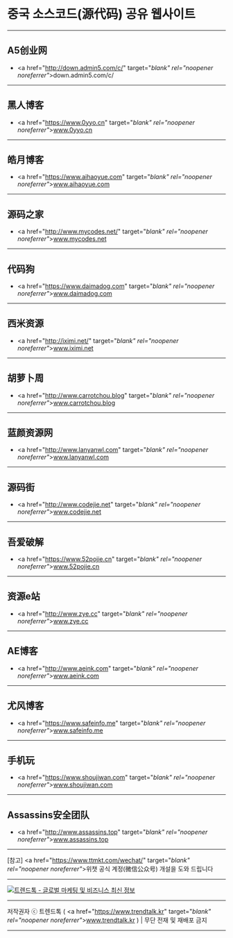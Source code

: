 # 중국 소스코드(源代码) 공유 웹사이트

***
## A5创业网

- <a href="http://down.admin5.com/c/" target="_blank" rel="noopener noreferrer"_>down.admin5.com/c/</a>

***
## 黑人博客

- <a href="https://www.0yyo.cn" target="_blank" rel="noopener noreferrer"_>www.0yyo.cn</a>

***
## 皓月博客

- <a href="https://www.aihaoyue.com" target="_blank" rel="noopener noreferrer"_>www.aihaoyue.com</a>

***
## 源码之家

- <a href="http://www.mycodes.net/" target="_blank" rel="noopener noreferrer"_>www.mycodes.net</a>

***
## 代码狗

- <a href="https://www.daimadog.com" target="_blank" rel="noopener noreferrer"_>www.daimadog.com</a>

***
## 西米资源

- <a href="http://iximi.net/" target="_blank" rel="noopener noreferrer"_>www.iximi.net</a>

***
## 胡萝卜周

- <a href="http://www.carrotchou.blog" target="_blank" rel="noopener noreferrer"_>www.carrotchou.blog</a>

***
## 蓝颜资源网

- <a href="http://www.lanyanwl.com" target="_blank" rel="noopener noreferrer"_>www.lanyanwl.com</a>

***
## 源码街

- <a href="http://www.codejie.net" target="_blank" rel="noopener noreferrer"_>www.codejie.net</a>

***
## 吾爱破解

- <a href="https://www.52pojie.cn" target="_blank" rel="noopener noreferrer"_>www.52pojie.cn</a>

***
## 资源e站

- <a href="http://www.zye.cc" target="_blank" rel="noopener noreferrer"_>www.zye.cc</a>

***
## AE博客

- <a href="http://www.aeink.com" target="_blank" rel="noopener noreferrer"_>www.aeink.com</a>

***
## 尤风博客

- <a href="https://www.safeinfo.me" target="_blank" rel="noopener noreferrer"_>www.safeinfo.me</a>

***
## 手机玩

- <a href="https://www.shoujiwan.com" target="_blank" rel="noopener noreferrer"_>www.shoujiwan.com</a>

***
## Assassins安全团队

- <a href="http://www.assassins.top" target="_blank" rel="noopener noreferrer"_>www.assassins.top</a>

***
[참고] <a href="https://www.ttmkt.com/wechat/" target="_blank" rel="noopener noreferrer"_>위챗 공식 계정(微信公众号) 개설을 도와 드립니다</a>

***
[![트렌드톡 - 글로벌 마케팅 및 비즈니스 최신 정보](https://hellotblog.files.wordpress.com/2018/04/trendtalk-china-cover-966x200.png#full)](#index)
***
저작권자 ⓒ 트렌드톡 ( <a href="https://www.trendtalk.kr" target="_blank" rel="noopener noreferrer"_>www.trendtalk.kr</a> ) | 무단 전재 및 재배포 금지
***
